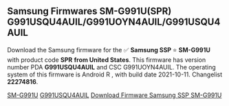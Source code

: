 <h2>Samsung Firmwares SM-G991U(SPR) G991USQU4AUIL/G991UOYN4AUIL/G991USQU4AUIL</h2>
Download the Samsung firmware for the ✅ <strong>Samsung SSP </strong> ⭐ <strong>SM-G991U</strong> with product code <strong>SPR</strong> <strong> from United States</strong>. This firmware has version number PDA <strong>G991USQU4AUIL</strong> and CSC G991UOYN4AUIL. The operating system of this firmware is Android R , with build date 2021-10-11. Changelist <strong>22274816</strong>.


[SM-G991U](https://samfirm.shop/samsung/model/SM-G991U)
[G991USQU4AUIL](https://samfirm.shop/samsung/pda/G991USQU4AUIL)
[Download Firmware Samsung SSP SM-G991U](https://samfirm.shop/samsung/firmware/463872)
